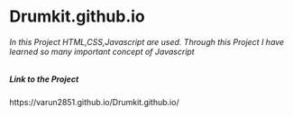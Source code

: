 # Drumkit.github.io
<h6> In this Project HTML,CSS,Javascript are used. Through this Project I have learned so many important concept of Javascript </h6>
<h5> Link to the Project </h5>
https://varun2851.github.io/Drumkit.github.io/
